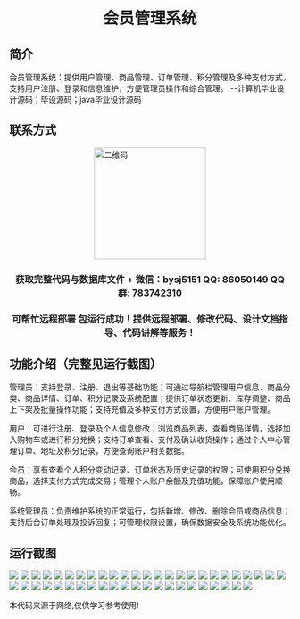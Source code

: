 <p><h1 align="center">会员管理系统</h1></p>

## 简介
会员管理系统：提供用户管理、商品管理、订单管理、积分管理及多种支付方式，支持用户注册、登录和信息维护，方便管理员操作和综合管理。    --计算机毕业设计源码；毕设源码；java毕业设计源码


## 联系方式
<img src="https://bs-1329754181.cos.ap-shanghai.myqcloud.com/wx.jpg" alt="二维码" style="display: block; margin: 0 auto;" width="200px">
<p><h3 align="center">获取完整代码与数据库文件 + 微信：bysj5151 QQ: 86050149 QQ群: 783742310</h3></p>
<p><h3 align="center">可帮忙远程部署 包运行成功！提供远程部署、修改代码、设计文档指导、代码讲解等服务！</h3></p>

## 功能介绍（完整见运行截图）
管理员：支持登录、注册、退出等基础功能；可通过导航栏管理用户信息、商品分类、商品详情、订单、积分记录及系统配置；提供订单状态更新、库存调整、商品上下架及批量操作功能；支持充值及多种支付方式设置，方便用户账户管理。

用户：可进行注册、登录及个人信息修改；浏览商品列表，查看商品详情，选择加入购物车或进行积分兑换；支持订单查看、支付及确认收货操作；通过个人中心管理订单、地址及积分记录，方便查询账户相关数据。

会员：享有查看个人积分变动记录、订单状态及历史记录的权限；可使用积分兑换商品，选择支付方式完成交易；管理个人账户余额及充值功能，保障账户使用顺畅。

系统管理员：负责维护系统的正常运行，包括新增、修改、删除会员或商品信息；支持后台订单处理及投诉回复；可管理权限设置，确保数据安全及系统功能优化。


## 运行截图
![](https://bs-1329754181.cos.ap-shanghai.myqcloud.com/ssm/MembershipManagementSystem/img/001.jpg)
![](https://bs-1329754181.cos.ap-shanghai.myqcloud.com/ssm/MembershipManagementSystem/img/002.jpg)
![](https://bs-1329754181.cos.ap-shanghai.myqcloud.com/ssm/MembershipManagementSystem/img/003.jpg)
![](https://bs-1329754181.cos.ap-shanghai.myqcloud.com/ssm/MembershipManagementSystem/img/004.jpg)
![](https://bs-1329754181.cos.ap-shanghai.myqcloud.com/ssm/MembershipManagementSystem/img/005.jpg)
![](https://bs-1329754181.cos.ap-shanghai.myqcloud.com/ssm/MembershipManagementSystem/img/006.jpg)
![](https://bs-1329754181.cos.ap-shanghai.myqcloud.com/ssm/MembershipManagementSystem/img/007.jpg)
![](https://bs-1329754181.cos.ap-shanghai.myqcloud.com/ssm/MembershipManagementSystem/img/008.jpg)
![](https://bs-1329754181.cos.ap-shanghai.myqcloud.com/ssm/MembershipManagementSystem/img/009.jpg)
![](https://bs-1329754181.cos.ap-shanghai.myqcloud.com/ssm/MembershipManagementSystem/img/010.jpg)
![](https://bs-1329754181.cos.ap-shanghai.myqcloud.com/ssm/MembershipManagementSystem/img/011.jpg)
![](https://bs-1329754181.cos.ap-shanghai.myqcloud.com/ssm/MembershipManagementSystem/img/012.jpg)
![](https://bs-1329754181.cos.ap-shanghai.myqcloud.com/ssm/MembershipManagementSystem/img/013.jpg)
![](https://bs-1329754181.cos.ap-shanghai.myqcloud.com/ssm/MembershipManagementSystem/img/014.jpg)
![](https://bs-1329754181.cos.ap-shanghai.myqcloud.com/ssm/MembershipManagementSystem/img/015.jpg)
![](https://bs-1329754181.cos.ap-shanghai.myqcloud.com/ssm/MembershipManagementSystem/img/016.jpg)
![](https://bs-1329754181.cos.ap-shanghai.myqcloud.com/ssm/MembershipManagementSystem/img/017.jpg)
![](https://bs-1329754181.cos.ap-shanghai.myqcloud.com/ssm/MembershipManagementSystem/img/018.jpg)
![](https://bs-1329754181.cos.ap-shanghai.myqcloud.com/ssm/MembershipManagementSystem/img/019.jpg)
![](https://bs-1329754181.cos.ap-shanghai.myqcloud.com/ssm/MembershipManagementSystem/img/020.jpg)
![](https://bs-1329754181.cos.ap-shanghai.myqcloud.com/ssm/MembershipManagementSystem/img/021.jpg)
![](https://bs-1329754181.cos.ap-shanghai.myqcloud.com/ssm/MembershipManagementSystem/img/022.jpg)
![](https://bs-1329754181.cos.ap-shanghai.myqcloud.com/ssm/MembershipManagementSystem/img/023.jpg)
![](https://bs-1329754181.cos.ap-shanghai.myqcloud.com/ssm/MembershipManagementSystem/img/024.jpg)
![](https://bs-1329754181.cos.ap-shanghai.myqcloud.com/ssm/MembershipManagementSystem/img/025.jpg)
![](https://bs-1329754181.cos.ap-shanghai.myqcloud.com/ssm/MembershipManagementSystem/img/026.jpg)
![](https://bs-1329754181.cos.ap-shanghai.myqcloud.com/ssm/MembershipManagementSystem/img/027.jpg)
![](https://bs-1329754181.cos.ap-shanghai.myqcloud.com/ssm/MembershipManagementSystem/img/028.jpg)
![](https://bs-1329754181.cos.ap-shanghai.myqcloud.com/ssm/MembershipManagementSystem/img/029.jpg)
![](https://bs-1329754181.cos.ap-shanghai.myqcloud.com/ssm/MembershipManagementSystem/img/030.jpg)
![](https://bs-1329754181.cos.ap-shanghai.myqcloud.com/ssm/MembershipManagementSystem/img/031.jpg)
![](https://bs-1329754181.cos.ap-shanghai.myqcloud.com/ssm/MembershipManagementSystem/img/032.jpg)
![](https://bs-1329754181.cos.ap-shanghai.myqcloud.com/ssm/MembershipManagementSystem/img/033.jpg)
![](https://bs-1329754181.cos.ap-shanghai.myqcloud.com/ssm/MembershipManagementSystem/img/034.jpg)
![](https://bs-1329754181.cos.ap-shanghai.myqcloud.com/ssm/MembershipManagementSystem/img/035.jpg)
![](https://bs-1329754181.cos.ap-shanghai.myqcloud.com/ssm/MembershipManagementSystem/img/036.jpg)
![](https://bs-1329754181.cos.ap-shanghai.myqcloud.com/ssm/MembershipManagementSystem/img/037.jpg)
![](https://bs-1329754181.cos.ap-shanghai.myqcloud.com/ssm/MembershipManagementSystem/img/038.jpg)
![](https://bs-1329754181.cos.ap-shanghai.myqcloud.com/ssm/MembershipManagementSystem/img/039.jpg)
![](https://bs-1329754181.cos.ap-shanghai.myqcloud.com/ssm/MembershipManagementSystem/img/040.jpg)
![](https://bs-1329754181.cos.ap-shanghai.myqcloud.com/ssm/MembershipManagementSystem/img/041.jpg)
![](https://bs-1329754181.cos.ap-shanghai.myqcloud.com/ssm/MembershipManagementSystem/img/042.jpg)
![](https://bs-1329754181.cos.ap-shanghai.myqcloud.com/ssm/MembershipManagementSystem/img/043.jpg)
![](https://bs-1329754181.cos.ap-shanghai.myqcloud.com/ssm/MembershipManagementSystem/img/044.jpg)
![](https://bs-1329754181.cos.ap-shanghai.myqcloud.com/ssm/MembershipManagementSystem/img/045.jpg)
![](https://bs-1329754181.cos.ap-shanghai.myqcloud.com/ssm/MembershipManagementSystem/img/046.jpg)
![](https://bs-1329754181.cos.ap-shanghai.myqcloud.com/ssm/MembershipManagementSystem/img/047.jpg)

<p>本代码来源于网络,仅供学习参考使用!</p>
